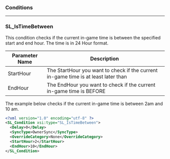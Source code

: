 ### Conditions

----------------------------------------------------------------------------------------------------------------------------------------------------------------

### SL_IsTimeBetween
This condition checks if the current in-game time is between the specified start and end hour. The time is in 24 Hour format.

| Parameter Name | Description |
| ---| ------------- |
| StartHour  | The StartHour you want to check if the current in-game time is at least later than   |
| EndHour  | The EndHour you want to check if the current in-game time is BEFORE  |


The example below checks if the current in-game time is between 2am and 10 am.

```xml
<?xml version="1.0" encoding="utf-8" ?>
<SL_Condition xsi:type="SL_IsTimeBetween">
  <Delay>0</Delay>
  <SyncType>OwnerSync</SyncType>
  <OverrideCategory>None</OverrideCategory>
  <StartHour>2</StartHour>
  <EndHour>10</EndHour>
</SL_Condition>
```
